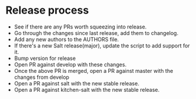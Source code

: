 # Release process

- See if there are any PRs worth squeezing into release.
- Go through the changes since last release, add them to changelog.
- Add any new authors to the AUTHORS file.
- If there's a new Salt release(major), update the script to add support for it.
- Bump version for release
- Open PR against develop with these changes.
- Once the above PR is merged, open a PR against master with the changes from develop
- Open a PR against salt with the new stable release.
- Open a PR against kitchen-salt with the new stable release.
